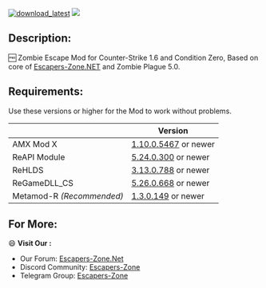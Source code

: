 [![download_latest](https://img.shields.io/badge/Download-Latest-red.svg)](https://github.com/z0h1r-LK/Zombie_Escape/releases/latest)  [![](https://img.shields.io/badge/MOD-Plugins-green.svg)](http://escapers-zone.net/viewforum.php?f=13&sid=8d8c450787bb956d25192fad35e4bb00)

## Description:
:free: Zombie Escape Mod for Counter-Strike 1.6 and Condition Zero, Based on core of [Escapers-Zone.NET](https://escapers-zone.net/) and Zombie Plague 5.0.

## Requirements:
Use these versions or higher for the Mod to work without problems.

| | Version |
| - | - |
| AMX Mod X | [1.10.0.5467](https://www.amxmodx.org/downloads-new.php?branch=master) or newer |
| ReAPI Module | [5.24.0.300](https://github.com/s1lentq/reapi/tag/5.24.0.300) or newer |
| ReHLDS | [3.13.0.788](https://github.com/dreamstalker/rehlds/releases/tag/3.13.0.788) or newer |
| ReGameDLL_CS | [5.26.0.668](https://github.com/s1lentq/ReGameDLL_CS/releases/tag/5.26.0.668) or newer |
| Metamod-R *(Recommended)* | [1.3.0.149](https://github.com/theAsmodai/metamod-r/releases/tag/1.3.0.149) or newer |

## For More:
:smile: **Visit Our :**
* Our Forum: [Escapers-Zone.Net](https://escapers-zone.net)
* Discord Community: [Escapers-Zone](https://discord.gg/fDRPN3EpqZ "https://discord.gg/fDRPN3EpqZ")
* Telegram Group: [Escapers-Zone](https://t.me/escapers_zone)